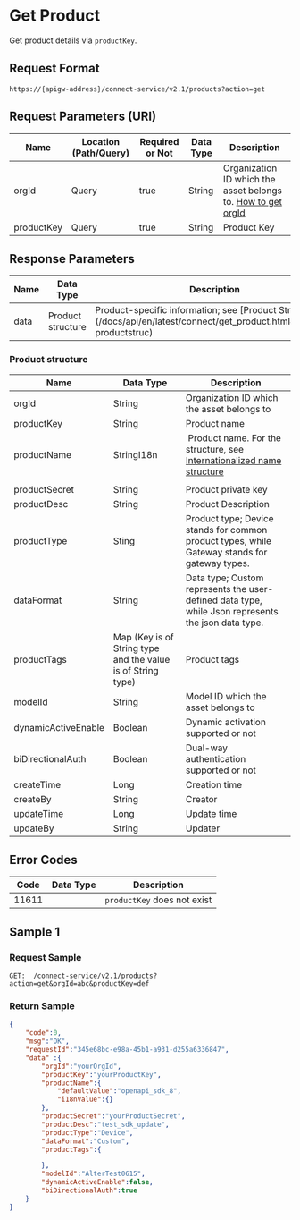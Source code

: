 # Get Product



Get product details via `productKey`.

## Request Format

```
https://{apigw-address}/connect-service/v2.1/products?action=get
```

## Request Parameters (URI)

| Name | Location (Path/Query) | Required or Not | Data Type | Description |
|---------------|------------------|----------|-----------|--------------|
| orgId         | Query            | true     | String    | Organization ID which the asset belongs to. [How to get orgId](/docs/api/en/latest/api_faqs#how-to-get-organization-id-orgid-orgid)                |
| productKey        | Query            | true    | String    | Product Key|


## Response Parameters

| Name | Data Type | Description |
|-------------|-----------------------------------|-----------------------------|
| data | Product structure | Product-specific information; see [Product Structure] (/docs/api/en/latest/connect/get_product.html#product-productstruc)                |


### Product structure <productstruc>

| Name | Data Type | Description |
|-------|-------|---------------------------|
| orgId |  String | Organization ID which the asset belongs to |
| productKey          | String| Product name                                            |
| productName         | StringI18n |  Product name. For the structure, see [Internationalized name structure](/docs/api/en/latest/api_faqs.html#internationalized-name-structure)
                                            |
| productSecret       | String                          | Product private key                                             |
| productDesc         | String                          | Product Description                                             |
| productType         | Sting                           | Product type; Device stands for common product types, while Gateway stands for gateway types.   |
| dataFormat         | String                          | Data type; Custom represents the user-defined data type, while Json represents the json data type. |
| productTags         | Map (Key is of String type and the value is of String type) | Product tags                                             |
| modelId             | String                          | Model ID which the asset belongs to|
| dynamicActiveEnable | Boolean                         | Dynamic activation supported or not                                     |
| biDirectionalAuth   | Boolean                         | Dual-way authentication supported or not                                     |
| createTime      | Long                            | Creation time                                             |
| createBy        | String                          | Creator                                               |
| updateTime       | Long                            | Update time                                             |
| updateBy       | String                          | Updater                                               |

## Error Codes

| Code| Data Type | Description |
|------------|----------------|-------------------|
| 11611 |                | `productKey` does not exist




## Sample 1

### Request Sample

```
GET:  /connect-service/v2.1/products?action=get&orgId=abc&productKey=def
```

### Return Sample

```json
{
	"code":0,
	"msg":"OK",
	"requestId":"345e68bc-e98a-45b1-a931-d255a6336847",
	"data" :{
		"orgId":"yourOrgId",
		"productKey":"yourProductKey",
		"productName":{
			"defaultValue":"openapi_sdk_8",
			"i18nValue":{}
		},
		"productSecret":"yourProductSecret",
		"productDesc":"test_sdk_update",
		"productType":"Device",
		"dataFormat":"Custom",
		"productTags":{

		},
		"modelId":"AlterTest0615",
		"dynamicActiveEnable":false,
		"biDirectionalAuth":true
	}
}
```

